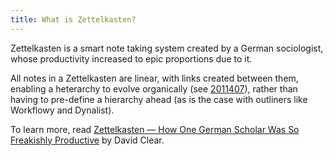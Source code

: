 ```yaml
---
title: What is Zettelkasten?
---
```


Zettelkasten is a smart note taking system created by a German sociologist, whose productivity increased to epic proportions due to it. 

All notes in a Zettelkasten are linear, with links created between them, enabling a heterarchy to evolve organically (see [2011407](z://heterarchy)), rather than having to pre-define a hierarchy ahead (as is the case with outliners like Workflowy and Dynalist).

To learn more, read [Zettelkasten — How One German Scholar Was So Freakishly Productive](https://writingcooperative.com/zettelkasten-how-one-german-scholar-was-so-freakishly-productive-997e4e0ca125) by David Clear.
